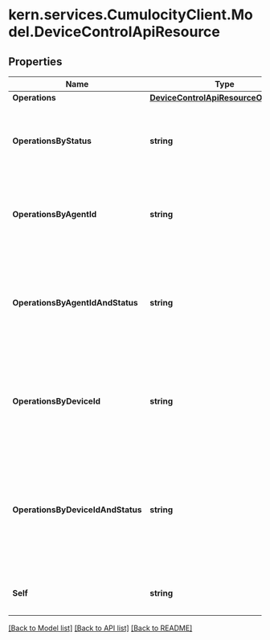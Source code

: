 # kern.services.CumulocityClient.Model.DeviceControlApiResource

## Properties

Name | Type | Description | Notes
------------ | ------------- | ------------- | -------------
**Operations** | [**DeviceControlApiResourceOperations**](DeviceControlApiResourceOperations.md) |  | [optional] 
**OperationsByStatus** | **string** | Read-only collection of all operations with a particular status. | [optional] 
**OperationsByAgentId** | **string** | Read-only collection of all operations targeting a particular agent. | [optional] 
**OperationsByAgentIdAndStatus** | **string** | Read-only collection of all operations targeting a particular agent and with a particular status. | [optional] 
**OperationsByDeviceId** | **string** | Read-only collection of all operations to be executed on a particular device. | [optional] 
**OperationsByDeviceIdAndStatus** | **string** | Read-only collection of all operations with a particular status, that should be executed on a particular device. | [optional] 
**Self** | **string** | A URL linking to this resource. | [optional] [readonly] 

[[Back to Model list]](../README.md#documentation-for-models) [[Back to API list]](../README.md#documentation-for-api-endpoints) [[Back to README]](../README.md)

